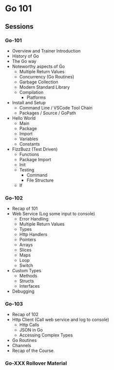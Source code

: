 # Go 101

## Sessions

### Go-101

- Overview and Trainer Introduction
- History of Go
- The Go way
- Noteworthy aspects of Go
    - Multiple Return Values
    - Concurrency (Go Routines)
    - Garbage Collection
    - Modern Standard Library
    - Compilation
        - Platforms
- Install and Setup
    - Command Line / VSCode Tool Chain
    - Packages / Source / GoPath 
- Hello World
    - Main
    - Package
    - Import
    - Variables
    - Constants
- FizzBuzz (Test Driven)
    - Functions
    - Package Import
    - Init
    - Testing
        - Command
        - File Structure
    - If


### Go-102
 - Recap of 101
 - Web Service (Log some input to console)
    - Error Handling
    - Multiple Return Values
    - Types
    - Http Handlers
    - Pointers
    - Arrays
    - Slices
    - Maps
    - Loop
    - Switch
 - Custom Types
    - Methods
    - Structs
    - Interfaces
 - Debugging

### Go-103
 - Recap of 102
 - Http Client (Call web service and log to console)
    - Http Calls
    - JSON in Go
    - Accessing Complex Types
 - Go Routines
 - Channels
 - Recap of the Course.

### Go-XXX Rollover Material
